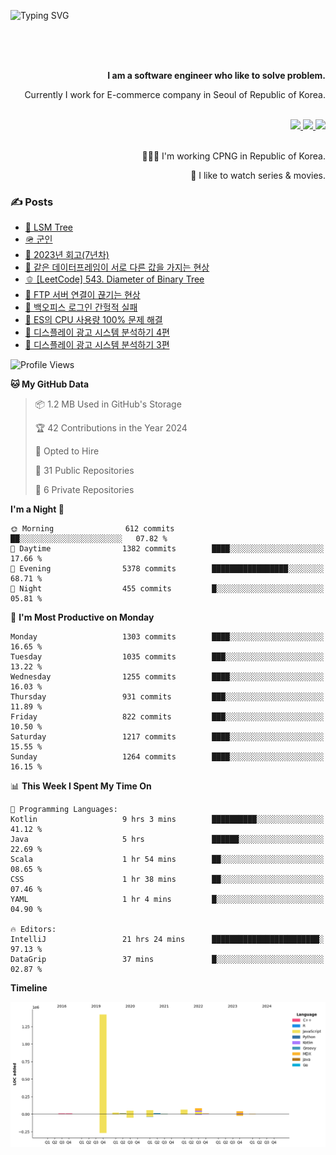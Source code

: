 ![Typing SVG](https://readme-typing-svg.herokuapp.com/?lines=Hello,+I'm+Changkwon+😎&height=150&width=1024&size=40&color=458588&background=282828&center=true&vCenter=true&multiline=false&duration=2000&pause=0)

<div align=right>
  <br/>
  <br/>  
  <br/>
  
  **I am a software engineer who like to solve problem.**<br/>
  
  Currently I work for E-commerce company in Seoul of Republic of Korea.<br/>
  <br/>

  <a href="https://www.linkedin.com/in/spearkkk/" target="_blank">
    <img src="https://img.shields.io/badge/LinkedIn-305D61.svg?&style=for-the-badge&logo=linkedin&logoColor=ffffff&labelColor=305D61&logoWidth=20"/>
  </a>
  <a href="http://spearkkk.dev/en/resume/" target="_blank">
    <img src="https://img.shields.io/badge/resume-305D61.svg?&style=for-the-badge&logo=ReadtheDocs&logoColor=ffffff&labelColor=305D61&logoWidth=20"/>
  </a>
  <a href="https://spearkkk.dev/" target="_blank">
    <img src="https://img.shields.io/badge/blog-305D61.svg?&style=for-the-badge&logo=ReadtheDocs&logoColor=ffffff&labelColor=305D61&logoWidth=20"/>
  </a>
  
  <br/>
  <br/>
  
  👨🏼‍💻 I'm working CPNG in Republic of Korea.
  <br/>
  
  🍿 I like to watch series & movies.
  <br/>

</div>
  
<div align=left>
  
  <div>
    
  ### ✍️ Posts
    
  </div>
  
  <!-- BLOGPOSTS:START -->
- [🌽 LSM Tree](https://spearkkk.dev/lsm-tree)
- [🪖 군인](https://spearkkk.dev/soldier)
- [📝 2023년 회고(7년차)](https://spearkkk.dev/7%EB%85%84%EC%B0%A8-%ED%9A%8C%EA%B3%A0)
- [🍞 같은 데이터프레임이 서로 다른 값을 가지는 현상](https://spearkkk.dev/two-dataframe-have-another-value)
- [🫑 [LeetCode] 543. Diameter of Binary Tree](https://spearkkk.dev/leetcode-543-diameter-of-binary-tree)
- [🍂 FTP 서버 연결이 끊기는 현상](https://spearkkk.dev/ftp-server-connection-failure)
- [🍆 백오피스 로그인 간헐적 실패](https://spearkkk.dev/back-office-login-failure)
- [🧄 ES의 CPU 사용량 100% 문제 해결](https://spearkkk.dev/es-cpu-100-trouble-shooting)
- [🍈 디스플레이 광고 시스템 분석하기 4편](https://spearkkk.dev/display-advertising-system-analysis-4)
- [🍊 디스플레이 광고 시스템 분석하기 3편](https://spearkkk.dev/display-advertising-system-analysis-3)
<!-- BLOGPOSTS:END -->

  
<!--START_SECTION:waka-->
![Profile Views](http://img.shields.io/badge/Profile%20Views-3-blue)

**🐱 My GitHub Data** 

> 📦 1.2 MB Used in GitHub's Storage 
 > 
> 🏆 42 Contributions in the Year 2024
 > 
> 💼 Opted to Hire
 > 
> 📜 31 Public Repositories 
 > 
> 🔑 6 Private Repositories 
 > 
**I'm a Night 🦉** 

```text
🌞 Morning                612 commits         ██░░░░░░░░░░░░░░░░░░░░░░░   07.82 % 
🌆 Daytime                1382 commits        ████░░░░░░░░░░░░░░░░░░░░░   17.66 % 
🌃 Evening                5378 commits        █████████████████░░░░░░░░   68.71 % 
🌙 Night                  455 commits         █░░░░░░░░░░░░░░░░░░░░░░░░   05.81 % 
```
📅 **I'm Most Productive on Monday** 

```text
Monday                   1303 commits        ████░░░░░░░░░░░░░░░░░░░░░   16.65 % 
Tuesday                  1035 commits        ███░░░░░░░░░░░░░░░░░░░░░░   13.22 % 
Wednesday                1255 commits        ████░░░░░░░░░░░░░░░░░░░░░   16.03 % 
Thursday                 931 commits         ███░░░░░░░░░░░░░░░░░░░░░░   11.89 % 
Friday                   822 commits         ███░░░░░░░░░░░░░░░░░░░░░░   10.50 % 
Saturday                 1217 commits        ████░░░░░░░░░░░░░░░░░░░░░   15.55 % 
Sunday                   1264 commits        ████░░░░░░░░░░░░░░░░░░░░░   16.15 % 
```


📊 **This Week I Spent My Time On** 

```text
💬 Programming Languages: 
Kotlin                   9 hrs 3 mins        ██████████░░░░░░░░░░░░░░░   41.12 % 
Java                     5 hrs               ██████░░░░░░░░░░░░░░░░░░░   22.69 % 
Scala                    1 hr 54 mins        ██░░░░░░░░░░░░░░░░░░░░░░░   08.65 % 
CSS                      1 hr 38 mins        ██░░░░░░░░░░░░░░░░░░░░░░░   07.46 % 
YAML                     1 hr 4 mins         █░░░░░░░░░░░░░░░░░░░░░░░░   04.90 % 

🔥 Editors: 
IntelliJ                 21 hrs 24 mins      ████████████████████████░   97.13 % 
DataGrip                 37 mins             █░░░░░░░░░░░░░░░░░░░░░░░░   02.87 % 
```

**Timeline**

![Lines of Code chart](https://raw.githubusercontent.com/spearkkk/spearkkk/main/assets/bar_graph.png)


<!--END_SECTION:waka-->
</div>


